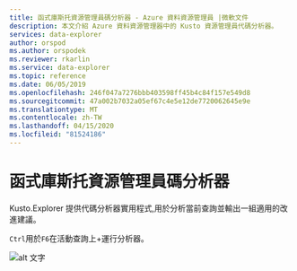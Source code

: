 ```yaml
---
title: 函式庫斯托資源管理員碼分析器 - Azure 資料資源管理員 |微軟文件
description: 本文介紹 Azure 資料資源管理器中的 Kusto 資源管理員代碼分析器。
services: data-explorer
author: orspod
ms.author: orspodek
ms.reviewer: rkarlin
ms.service: data-explorer
ms.topic: reference
ms.date: 06/05/2019
ms.openlocfilehash: 246f047a7276bbb403598ff45b4c84f157e549d8
ms.sourcegitcommit: 47a002b7032a05ef67c4e5e12de7720062645e9e
ms.translationtype: MT
ms.contentlocale: zh-TW
ms.lasthandoff: 04/15/2020
ms.locfileid: "81524186"
---
```

# <a name="kusto-explorer-code-analyzer"></a>函式庫斯托資源管理員碼分析器

Kusto.Explorer 提供代碼分析器實用程式,用於分析當前查詢並輸出一組適用的改進建議。 

`Ctrl`用於`F6`在活動查詢上+運行分析器。

![alt 文字](./Images/KustoTools-KustoExplorer/ke-codeanalyze.gif "程式碼分析器參考")